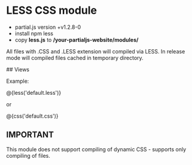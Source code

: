 # LESS CSS module

- partial.js version +v1.2.8-0
- install npm less
- copy **less.js** to __/your-partialjs-website/modules/__

All files with .CSS and .LESS extension will compiled via LESS. In release mode will compiled files cached in temporary directory.

## Views

Example:

@{less('default.less')}

or

@{css('default.css')}


## IMPORTANT

This module does not support compiling of dynamic CSS - supports only compiling of files.
